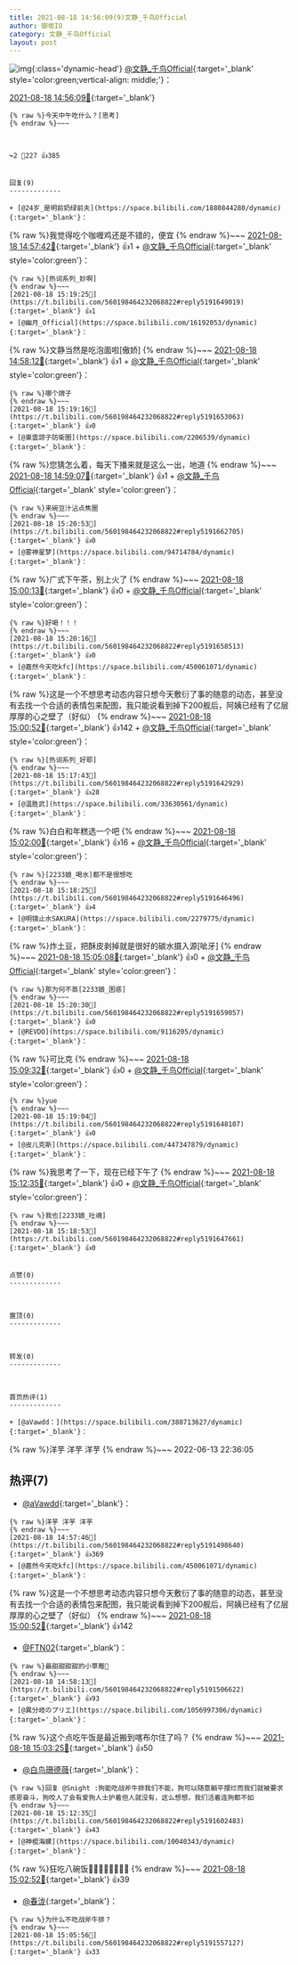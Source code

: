 ```yaml
---
title: 2021-08-18 14:56:09(9)文静_千鸟Official
author: 御坂IO
category: 文静_千鸟Official
layout: post
---
```


![img](/images/ac7482ed1b9a7f203dc68c0c4a77c488a27b108a.jpg){:class='dynamic-head'}
[@文静_千鸟Official](https://space.bilibili.com/667526012/dynamic){:target='_blank' style='color:green;vertical-align: middle;'}：

[2021-08-18 14:56:09🔗](https://t.bilibili.com/560198464232068822){:target='_blank'}

~~~
{% raw %}今天中午吃什么？[思考]
{% endraw %}~~~



↪️2 💬227 👍385


回复(9)
-------------

+ [@24岁_是明前奶绿前夫](https://space.bilibili.com/1880844280/dynamic){:target='_blank'}：
~~~
{% raw %}我觉得吃个咖喱鸡还是不错的，便宜
{% endraw %}~~~
[2021-08-18 14:57:42🔗](https://t.bilibili.com/560198464232068822#reply5191502871){:target='_blank'} 👍1
    + [@文静_千鸟Official](https://space.bilibili.com/667526012/dynamic){:target='_blank' style='color:green'}：
~~~
{% raw %}[热词系列_妙啊]
{% endraw %}~~~
[2021-08-18 15:19:25🔗](https://t.bilibili.com/560198464232068822#reply5191649019){:target='_blank'} 👍1
+ [@幽月_Official](https://space.bilibili.com/16192053/dynamic){:target='_blank'}：
~~~
{% raw %}文静当然是吃泡面啦[傲娇]
{% endraw %}~~~
[2021-08-18 14:58:12🔗](https://t.bilibili.com/560198464232068822#reply5191506586){:target='_blank'} 👍1
    + [@文静_千鸟Official](https://space.bilibili.com/667526012/dynamic){:target='_blank' style='color:green'}：
~~~
{% raw %}哪个牌子
{% endraw %}~~~
[2021-08-18 15:19:16🔗](https://t.bilibili.com/560198464232068822#reply5191653063){:target='_blank'} 👍0
+ [@東雲諒子防衛圈](https://space.bilibili.com/2206539/dynamic){:target='_blank'}：
~~~
{% raw %}您猜怎么着，每天下播来就是这么一出，地道
{% endraw %}~~~
[2021-08-18 14:59:07🔗](https://t.bilibili.com/560198464232068822#reply5191516183){:target='_blank'} 👍1
    + [@文静_千鸟Official](https://space.bilibili.com/667526012/dynamic){:target='_blank' style='color:green'}：
~~~
{% raw %}来碗豆汁沾点焦圈
{% endraw %}~~~
[2021-08-18 15:20:53🔗](https://t.bilibili.com/560198464232068822#reply5191662705){:target='_blank'} 👍0
+ [@雾神星梦](https://space.bilibili.com/94714784/dynamic){:target='_blank'}：
~~~
{% raw %}广式下午茶，别上火了
{% endraw %}~~~
[2021-08-18 15:00:13🔗](https://t.bilibili.com/560198464232068822#reply5191521447){:target='_blank'} 👍0
    + [@文静_千鸟Official](https://space.bilibili.com/667526012/dynamic){:target='_blank' style='color:green'}：
~~~
{% raw %}好喝！！！
{% endraw %}~~~
[2021-08-18 15:20:16🔗](https://t.bilibili.com/560198464232068822#reply5191658513){:target='_blank'} 👍0
+ [@嘉然今天吃kfc](https://space.bilibili.com/450061071/dynamic){:target='_blank'}：
~~~
{% raw %}这是一个不想思考动态内容只想今天敷衍了事的随意的动态，甚至没有去找一个合适的表情包来配图，我只能说看到掉下200舰后，阿姨已经有了亿层厚厚的心之壁了（好似）
{% endraw %}~~~
[2021-08-18 15:00:52🔗](https://t.bilibili.com/560198464232068822#reply5191530196){:target='_blank'} 👍142
    + [@文静_千鸟Official](https://space.bilibili.com/667526012/dynamic){:target='_blank' style='color:green'}：
~~~
{% raw %}[热词系列_好耶]
{% endraw %}~~~
[2021-08-18 15:17:43🔗](https://t.bilibili.com/560198464232068822#reply5191642929){:target='_blank'} 👍28
+ [@温胜武](https://space.bilibili.com/33630561/dynamic){:target='_blank'}：
~~~
{% raw %}白白和年糕选一个吧
{% endraw %}~~~
[2021-08-18 15:02:00🔗](https://t.bilibili.com/560198464232068822#reply5191535952){:target='_blank'} 👍16
    + [@文静_千鸟Official](https://space.bilibili.com/667526012/dynamic){:target='_blank' style='color:green'}：
~~~
{% raw %}[2233娘_喝水]都不是很想吃
{% endraw %}~~~
[2021-08-18 15:18:25🔗](https://t.bilibili.com/560198464232068822#reply5191646496){:target='_blank'} 👍4
+ [@明镜止水SAKURA](https://space.bilibili.com/2279775/dynamic){:target='_blank'}：
~~~
{% raw %}炸土豆，把酥皮剥掉就是很好的碳水摄入源[呲牙]
{% endraw %}~~~
[2021-08-18 15:05:08🔗](https://t.bilibili.com/560198464232068822#reply5191555210){:target='_blank'} 👍0
    + [@文静_千鸟Official](https://space.bilibili.com/667526012/dynamic){:target='_blank' style='color:green'}：
~~~
{% raw %}那为何不蒸[2233娘_困惑]
{% endraw %}~~~
[2021-08-18 15:20:30🔗](https://t.bilibili.com/560198464232068822#reply5191659057){:target='_blank'} 👍0
+ [@REVDO](https://space.bilibili.com/9116205/dynamic){:target='_blank'}：
~~~
{% raw %}可比克
{% endraw %}~~~
[2021-08-18 15:09:32🔗](https://t.bilibili.com/560198464232068822#reply5191585431){:target='_blank'} 👍0
    + [@文静_千鸟Official](https://space.bilibili.com/667526012/dynamic){:target='_blank' style='color:green'}：
~~~
{% raw %}yue
{% endraw %}~~~
[2021-08-18 15:19:04🔗](https://t.bilibili.com/560198464232068822#reply5191648107){:target='_blank'} 👍0
+ [@皮儿克斯](https://space.bilibili.com/447347879/dynamic){:target='_blank'}：
~~~
{% raw %}我思考了一下，现在已经下午了
{% endraw %}~~~
[2021-08-18 15:12:35🔗](https://t.bilibili.com/560198464232068822#reply5191607174){:target='_blank'} 👍0
    + [@文静_千鸟Official](https://space.bilibili.com/667526012/dynamic){:target='_blank' style='color:green'}：
~~~
{% raw %}我也[2233娘_吐魂]
{% endraw %}~~~
[2021-08-18 15:18:53🔗](https://t.bilibili.com/560198464232068822#reply5191647661){:target='_blank'} 👍0


点赞(0)
-------------



置顶(0)
-------------



转发(0)
-------------



首页热评(1)
-------------

+ [@aVawdd：](https://space.bilibili.com/388713627/dynamic){:target='_blank'}：
~~~
{% raw %}洋芋 洋芋 洋芋
{% endraw %}~~~
2022-06-13 22:36:05


热评(7)
-------------

+ [@aVawdd](https://space.bilibili.com/388713627/dynamic){:target='_blank'}：
~~~
{% raw %}洋芋 洋芋 洋芋
{% endraw %}~~~
[2021-08-18 14:57:46🔗](https://t.bilibili.com/560198464232068822#reply5191498640){:target='_blank'} 👍369
+ [@嘉然今天吃kfc](https://space.bilibili.com/450061071/dynamic){:target='_blank'}：
~~~
{% raw %}这是一个不想思考动态内容只想今天敷衍了事的随意的动态，甚至没有去找一个合适的表情包来配图，我只能说看到掉下200舰后，阿姨已经有了亿层厚厚的心之壁了（好似）
{% endraw %}~~~
[2021-08-18 15:00:52🔗](https://t.bilibili.com/560198464232068822#reply5191530196){:target='_blank'} 👍142
+ [@FTN02](https://space.bilibili.com/266883280/dynamic){:target='_blank'}：
~~~
{% raw %}最甜甜甜甜的小草莓🍓
{% endraw %}~~~
[2021-08-18 14:58:13🔗](https://t.bilibili.com/560198464232068822#reply5191506622){:target='_blank'} 👍93
+ [@異分岐のプリエ](https://space.bilibili.com/1056997306/dynamic){:target='_blank'}：
~~~
{% raw %}这个点吃午饭是最近搬到喀布尔住了吗？
{% endraw %}~~~
[2021-08-18 15:03:25🔗](https://t.bilibili.com/560198464232068822#reply5191539498){:target='_blank'} 👍50
+ [@白鸟珊德薇](https://space.bilibili.com/35930752/dynamic){:target='_blank'}：
~~~
{% raw %}回复 @Snight :狗能吃战斧牛排我们不能，狗可以随意躺平摆烂而我们就被要求感恩奋斗，狗咬人了会有爱狗人士护着但人就没有，这么想想，我们活着连狗都不如
{% endraw %}~~~
[2021-08-18 15:12:35🔗](https://t.bilibili.com/560198464232068822#reply5191602483){:target='_blank'} 👍43
+ [@神棍海螺](https://space.bilibili.com/10040343/dynamic){:target='_blank'}：
~~~
{% raw %}狂吃八碗饭🍚🍚🍚🍚🍚🍚🍚🍚
{% endraw %}~~~
[2021-08-18 15:02:52🔗](https://t.bilibili.com/560198464232068822#reply5191540127){:target='_blank'} 👍39
+ [@春泷](https://space.bilibili.com/13759059/dynamic){:target='_blank'}：
~~~
{% raw %}为什么不吃战斧牛排？
{% endraw %}~~~
[2021-08-18 15:05:56🔗](https://t.bilibili.com/560198464232068822#reply5191557127){:target='_blank'} 👍33


